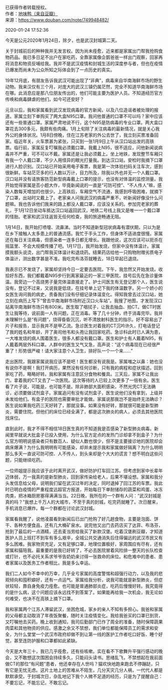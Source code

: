 已获得作者转载授权。  
作者：[地味鸭（来自豆瓣）](https://www.douban.com/people/47513232/)  
来源：https://www.douban.com/note/749948482/  

2020-01-24 17:52:36  

今天是公元2020年1月24日，除夕，也是武汉封城第二天。  

关于封城前后的种种我并无发言权。因为尚未痊愈，近来都是家属出门帮我抢购食物药品。我已多日足不出户在家吃药，全靠家属像企鹅爸爸一样出门观察，回家再将消息和物资反哺给我。我并不是武汉疫情和封城生活的深度参与者，但也在疫情已爆发而尚未为公众所知之际体会到了一点历史的真实。

19年12月底，有朋友告诉我武汉可能出现了“非典”，病毒来自华南海鲜市场的野生动物。我来汉仅有三个月，对庞大的武汉三镇仍属茫然，完全不知道华南海鲜市场在哪。此消息应是那八位朋友传出的，他们可能主要为医护人员。不知道经历官方传唤和病毒肆虐的他们，如今可还安好？

元旦以后，我和家属看到武汉发现病毒的官方新闻，以及八位造谣者被处理的报道。家属立刻下单购买了两大盒N95口罩。我问他普通的口罩不可以吗？家中应该还有一些普通口罩。家属严肃地说不行，这个N95是防病毒的专业口罩。两大盒口罩花去300多元，我颇有些肉痛。1月上旬除了关注病毒的最新情况，就是关心我外公的身体状况。1月8日傍晚，住在江苏老家的外公去世了，我立刻买票准备回家。临近年关，火车票甚为紧张，只买到一张1月9日上午从汉口站出发的高铁票。临行前，家属反复叮嘱我必须戴口罩。我戴上N95，很不适应，问他新闻说病毒并不严重，可不可以不戴。家属还是让我必须戴上。坐上地铁，发现整节车厢只有我一个人戴口罩，不少人用怪异的眼光打量我。到达汉口站，安检时我摘下口罩进行人脸识别。汉口站已开始采用电子客票，我是第一次体验扫码关注车次，感到很新鲜。车站茫茫多的行人数以万计，目力所及，除我以外也并无一个人戴口罩。汉口站并没有请旅客防范新型病毒戴上口罩的提示，也没有对体温的监控测量。我开始觉得家属是否小题大作，毕竟新闻说的一直是“可防可控”、“不人传人”嘛，感染人数每天增加的也很少。上高铁后，车厢空气不流通，我感到呼吸困难，就摘下了口罩，出站时又戴上了。老家亲人问我武汉的病毒严重不，听新闻好像没什么问题嘛。我也告诉他们我来的路上都没人戴口罩，应该没关系的。参加完老家的葬礼，于1月12日坐动车抵达汉口站返回武汉，地铁二号线上我又是唯一一个戴口罩的怪胎。老家和武汉往返皆无任何检查，我的旅途畅通无阻。

1月14日，我开始打喷嚏、流鼻涕。当时不知道新型冠状病毒有潜伏期，只以为是在乡下接触人太多患上的普通流感。我忙于手头工作，但身体不适进度很慢。家属还在每日关注病毒，但感染者一连多日都无增长。我跟他说，这次应该可以扼杀在摇篮里、不会大规模传播了吧。1月17日，我开始发烧，但家中没有体温计。家属摸我额头说烫，出门帮我买体温计和退烧药。结果药店给他一只购物附赠劣质电子体温计，测出数字甚是不准。我吃完布洛芬就睡去，18日早起已退烧。

我表示已不发烧了，家属却坚持今日一定要去医院。下午，我忽然又开始发烧。收拾好东西，我们都戴着N95步行到离家最近的一家三甲医院，挂号后先在急诊量体温。我旁边一个高烧男子量完体温直接走了。护士问医生有无登记那个人，医生说没有，登记不过来，又说我是低烧，在挂号单上记下我的体温数字。另一个娇小的女医生询问我的病史，责备我们没有仔细记录体温变化。得知我曾去过汉口站，她立刻在病历上写下“曾去华南海鲜市场附近汉口火车站”。我搜了地图，才发现汉口站离华南海鲜市场只有800米。医生取了咽拭子，让我去抽血、拍CT。做CT时医生让我等待，说前面一人有问题，正在消毒。等了几十分钟，终于消毒完毕。我并未理解什么是“有问题”，烧得昏昏沉沉，听不清放射科医生的指示。好不容易出了片子和报告，显示我并不是甲乙流。急诊医生对着我的CT沉吟许久，打电话登记了我的姓名和年龄，开了奥司他韦和头孢让我回家吃药。急诊科此时已人满为患，一大堆发烧的病人围着医生，很多人都没有戴口罩。医生和护士有人戴着N95，有人戴着两层外科口罩。人群中的医生又气又急，高声说：“这个病毒现在已经很严重了！形势很严峻！请大家注意个人卫生，排好队一个一个来……”

走出医院，我跟家属说我应该不是吧！医生都没有说我是。家属嗤之以鼻：她也没有说你不是啊！我打开病历，果然没有任何诊断，只有我的病程和症状描述。回到家吃了药，略略好转。我和家属有注意区分食物和餐具。三天后，家属不让我出门，拿着我的CT又去了一次医院。这次等待的人已较上次更多了一倍有余。医生看了片子说，可能是，也可能不是。除非肺部大面积感染，不然光凭CT无法确诊，必须要做试剂盒子。家属追问有没有试剂盒子，医生说他们没有拿到，上级并未发给他们。有盒子的医院也需要审批才能做。家属说那我岂不是始终无法确诊？医生说如果我吃药三天好转了，那就没事。如果没有好转，那就很可能是新型肺炎，需要住院。但他们的床位已经全满了，都是这次肺炎的病人，必须去其他医院找床位。

直到此时，我才不得不相信18日医生真的不知道我是否感染了新型肺炎病毒。新闻里早就说大批盒子已投入使用，为什么官方定点的发热门诊却拿不到盒子？为什么官方明明说感染者只有数百人、疑似人数也很少，但不是主要接诊地的医院却会病床爆满？为什么我明明有可能感染，却并未提示我和家属做好隔离？为什么明明那么多天一直说可防可控、人不传人，到头来却是个大大的谎言？想不明白这些问题，只能继续吃药。

一位师姐提示我应该于此时离开武汉，做好防护打车回江苏。但考虑到家中长辈年迈体弱，万一我真的是新型肺炎，回到家传染给老人，后果不堪设想。家属和我分头发信息给父母，说明我们留在武汉过年的决定，同时退掉了回江苏的车票。我此时已明白疫情的严重程度远超官方报道，开始每日下单耐储存的蔬菜和鸡蛋、冰冻肉类，把冰箱厨房塞得满满当当。22日晚，我所在的一个群有人问：“武汉封城是真的吗？”我想上千万人的大城市，不至于真的封城，吃完药就睡了。次日醒来，手机消息已爆炸。每一个群都在讨论武汉封城。

家属看我醒了，说他凌晨看到新闻后已出门抢购了好几趟食物，主要是泡面、饼干、各种方便食品，还有几大桶矿泉水。说完他又出门去药店买了达菲、布洛芬，抢到了最后的一点酒精，还去麦当劳给我买了新款汉堡。吃着汉堡刷豆瓣，才知道医护人员上班打不到车有多么艰辛，全城公共交通消失后住得偏远的武汉市民又有多么困难。我家物资充足，又有足够口罩，地理位置极好，家周围应有尽有，还有家属和猫陪我。最重要的是我已好转了，不必去医院冒着风险排一整天的长队检查或打针，也不必托关系求爷爷告奶奶来讨得一张救命的床位。和危难中的患者、患者家属以及医务工作者相比，我是多么幸运。

我们二人如今不幸中的万幸，几乎全亏家属的高度警惕和超强行动力，以及我的悲观倾向和囤积癖好，还有一点运气。家属给我分析，说我可能就是新型肺炎，但症状较轻，靠自身免疫力痊愈。也可能是普通肺部炎症，吃药后慢慢好转。我究竟得的是什么病，这个问题应该永远找不到答案了。如果能再给我一次机会，我无论如何难受，也决不在高铁上摘下口罩。

我和家属两个江苏人滞留武汉，坐困危城，家乡的亲人不知有多担心。我爸和家属的父母都主动取消了年夜饭聚餐，随时关注疫情变化。我给我爸买的口罩已到货，又叮嘱他去买药。晚上收到通知，我司后勤部门已作了周全的准备，随时保障蔬果肉菜和其他物资的供应。感激之余又不禁想，我们单位都能保障员工的需求和安全，为什么堂堂一个武汉市政府却做不到让第一线的医护工作者吃口好饭、睡个好觉，甚至连防护服和口罩都如此紧缺。

今天是大年三十，我已几乎痊愈，还有些咳嗽。实在看不下歌舞升平强行感动的晚会，又不敢想这次围困会持续多久，只能闷头读书。思绪乱飞，不禁想起在我前面做CT的那位“有问题”患者，他还幸存在人世吗？猫欢快地跑来跑去不停蹦跶，只有它是无忧无虑。这片土地上的苦难从不陌生，几分天灾几分人祸，一代代人都是默默承受。于封城次日，杂乱地记下我个人微不足道的经历，只是为了提醒自己：不要忘记，不能忘记，不敢忘记。

